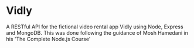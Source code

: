 # Vidly

A RESTful API for the fictional video rental app Vidly using Node, Express and MongoDB. This was done following the guidance of Mosh Hamedani in his 'The Complete Node.js Course' 